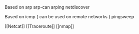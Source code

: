 Based on arp
arp-can
arping
netdiscover

Based on icmp ( can be used on remote networks )
pingsweep


[[Netcat]]
[[Traceroute]]
[[nmap]]